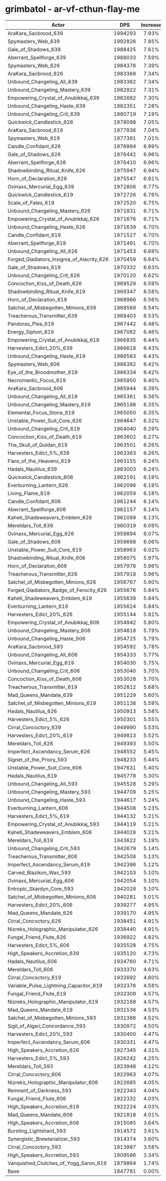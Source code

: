 # grimbatol - ar-vf-cthun-flay-me
| Actor | DPS | Increase |
|---|:---:|:---:|
|AraKara_Sacbrood_639|1994293|7.93%|
|Spymasters_Web_639|1992826|7.85%|
|Gale_of_Shadows_639|1988425|7.61%|
|Aberrant_Spellforge_639|1988033|7.59%|
|Spymasters_Web_626|1984376|7.39%|
|AraKara_Sacbrood_626|1983369|7.34%|
|Unbound_Changeling_All_639|1983362|7.34%|
|Unbound_Changeling_Mastery_639|1982922|7.31%|
|Empowering_Crystal_of_Anubikkaj_639|1982682|7.30%|
|Unbound_Changeling_Haste_639|1982351|7.28%|
|Unbound_Changeling_Crit_639|1980719|7.19%|
|Quickwick_Candlestick_626|1978098|7.05%|
|AraKara_Sacbrood_619|1977936|7.04%|
|Spymasters_Web_619|1977391|7.01%|
|Candle_Confidant_626|1976994|6.99%|
|Gale_of_Shadows_626|1976442|6.96%|
|Aberrant_Spellforge_626|1976410|6.96%|
|Shadowbinding_Ritual_Knife_626|1975947|6.94%|
|Horn_of_Declaration_626|1975547|6.91%|
|Ovinaxs_Mercurial_Egg_639|1972806|6.77%|
|Quickwick_Candlestick_619|1972726|6.76%|
|Scale_of_Fates_619|1972520|6.75%|
|Unbound_Changeling_Mastery_626|1971831|6.71%|
|Empowering_Crystal_of_Anubikkaj_626|1971676|6.71%|
|Unbound_Changeling_Haste_626|1971639|6.70%|
|Candle_Confidant_619|1971527|6.70%|
|Aberrant_Spellforge_619|1971491|6.70%|
|Unbound_Changeling_All_626|1971453|6.69%|
|Forged_Gladiators_Insignia_of_Alacrity_626|1970459|6.64%|
|Gale_of_Shadows_619|1970332|6.63%|
|Unbound_Changeling_Crit_626|1970120|6.62%|
|Concoction_Kiss_of_Death_626|1969529|6.59%|
|Shadowbinding_Ritual_Knife_619|1969347|6.58%|
|Horn_of_Declaration_619|1968966|6.56%|
|Satchel_of_Misbegotten_Minions_639|1968569|6.54%|
|Treacherous_Transmitter_639|1968403|6.53%|
|Pandoras_Plea_619|1967442|6.48%|
|Energy_Siphon_619|1967062|6.46%|
|Empowering_Crystal_of_Anubikkaj_619|1966835|6.44%|
|Harvesters_Edict_20%_639|1966618|6.43%|
|Unbound_Changeling_Haste_619|1966563|6.43%|
|Spymasters_Web_606|1966382|6.42%|
|Eye_of_the_Broodmother_619|1966334|6.42%|
|Necromantic_Focus_619|1965950|6.40%|
|AraKara_Sacbrood_606|1965944|6.39%|
|Unbound_Changeling_All_619|1965361|6.36%|
|Unbound_Changeling_Mastery_619|1965198|6.35%|
|Elemental_Focus_Stone_619|1965050|6.35%|
|Unstable_Power_Suit_Core_626|1964647|6.32%|
|Unbound_Changeling_Crit_619|1964040|6.29%|
|Concoction_Kiss_of_Death_619|1963602|6.27%|
|The_Skull_of_Guldan_619|1963501|6.26%|
|Harvesters_Edict_5%_639|1963363|6.26%|
|Flare_of_the_Heavens_619|1963155|6.24%|
|Hadals_Nautilus_639|1963003|6.24%|
|Quickwick_Candlestick_606|1962191|6.19%|
|Everburning_Lantern_626|1962096|6.19%|
|Living_Flame_619|1962059|6.18%|
|Candle_Confidant_606|1961244|6.14%|
|Aberrant_Spellforge_606|1961157|6.14%|
|Kaheti_Shadeweavers_Emblem_626|1961099|6.13%|
|Mereldars_Toll_639|1960319|6.09%|
|Ovinaxs_Mercurial_Egg_626|1959894|6.07%|
|Gale_of_Shadows_606|1959668|6.06%|
|Unstable_Power_Suit_Core_619|1958963|6.02%|
|Shadowbinding_Ritual_Knife_606|1958075|5.97%|
|Horn_of_Declaration_606|1957978|5.96%|
|Treacherous_Transmitter_626|1957918|5.96%|
|Satchel_of_Misbegotten_Minions_626|1956767|5.90%|
|Forged_Gladiators_Badge_of_Ferocity_626|1955676|5.84%|
|Kaheti_Shadeweavers_Emblem_619|1955639|5.84%|
|Everburning_Lantern_619|1955624|5.84%|
|Harvesters_Edict_20%_626|1955144|5.81%|
|Empowering_Crystal_of_Anubikkaj_606|1954942|5.80%|
|Unbound_Changeling_Mastery_606|1954818|5.79%|
|Unbound_Changeling_Haste_606|1954725|5.79%|
|AraKara_Sacbrood_593|1954592|5.78%|
|Unbound_Changeling_All_606|1954333|5.77%|
|Ovinaxs_Mercurial_Egg_619|1954030|5.75%|
|Unbound_Changeling_Crit_606|1953040|5.70%|
|Concoction_Kiss_of_Death_606|1953028|5.70%|
|Treacherous_Transmitter_619|1952812|5.68%|
|Mad_Queens_Mandate_639|1951229|5.60%|
|Satchel_of_Misbegotten_Minions_619|1951138|5.59%|
|Hadals_Nautilus_626|1950913|5.58%|
|Harvesters_Edict_5%_626|1950301|5.55%|
|Cirral_Concoctory_639|1949990|5.53%|
|Harvesters_Edict_20%_619|1949813|5.52%|
|Mereldars_Toll_626|1949393|5.50%|
|Imperfect_Ascendancy_Serum_626|1948552|5.45%|
|Signet_of_the_Priory_593|1948233|5.44%|
|Unstable_Power_Suit_Core_606|1947631|5.40%|
|Hadals_Nautilus_619|1945778|5.30%|
|Unbound_Changeling_All_593|1945528|5.29%|
|Unbound_Changeling_Mastery_593|1944709|5.25%|
|Unbound_Changeling_Haste_593|1944617|5.24%|
|Everburning_Lantern_606|1944508|5.23%|
|Harvesters_Edict_5%_619|1944132|5.21%|
|Empowering_Crystal_of_Anubikkaj_593|1944119|5.21%|
|Kaheti_Shadeweavers_Emblem_606|1944028|5.21%|
|Mereldars_Toll_619|1943622|5.19%|
|Unbound_Changeling_Crit_593|1942679|5.14%|
|Treacherous_Transmitter_606|1942508|5.13%|
|Imperfect_Ascendancy_Serum_619|1942396|5.12%|
|Carved_Blazikon_Wax_593|1942103|5.10%|
|Ovinaxs_Mercurial_Egg_606|1942054|5.10%|
|Entropic_Skardyn_Core_593|1942028|5.10%|
|Satchel_of_Misbegotten_Minions_606|1940281|5.01%|
|Harvesters_Edict_20%_606|1939277|4.95%|
|Mad_Queens_Mandate_626|1939170|4.95%|
|Cirral_Concoctory_626|1938451|4.91%|
|Nizreks_Holographic_Manipulator_626|1938440|4.91%|
|Fungal_Friend_Flute_626|1936922|4.82%|
|Harvesters_Edict_5%_606|1935528|4.75%|
|High_Speakers_Accretion_639|1935120|4.73%|
|Hadals_Nautilus_606|1934760|4.71%|
|Mereldars_Toll_606|1933370|4.63%|
|Cirral_Concoctory_619|1932692|4.60%|
|Variable_Pulse_Lightning_Capacitor_619|1932376|4.58%|
|Fungal_Friend_Flute_619|1932309|4.57%|
|Nizreks_Holographic_Manipulator_619|1932168|4.57%|
|Mad_Queens_Mandate_619|1931536|4.53%|
|Satchel_of_Misbegotten_Minions_593|1931386|4.52%|
|Sigil_of_Algari_Concordance_593|1930972|4.50%|
|Harvesters_Edict_20%_593|1930400|4.47%|
|Imperfect_Ascendancy_Serum_606|1930331|4.47%|
|High_Speakers_Accretion_626|1927345|4.31%|
|Harvesters_Edict_5%_593|1926242|4.25%|
|Mereldars_Toll_593|1923948|4.12%|
|Cirral_Concoctory_606|1922963|4.07%|
|Nizreks_Holographic_Manipulator_606|1922685|4.05%|
|Remnant_of_Darkness_593|1922343|4.04%|
|Fungal_Friend_Flute_606|1922332|4.03%|
|High_Speakers_Accretion_619|1922224|4.03%|
|Mad_Queens_Mandate_606|1921818|4.01%|
|High_Speakers_Accretion_606|1915085|3.64%|
|Bursting_Lightshard_593|1914572|3.61%|
|Synergistic_Brewterializer_593|1914374|3.60%|
|Cirral_Concoctory_593|1913997|3.58%|
|High_Speakers_Accretion_593|1909586|3.34%|
|Vanquished_Clutches_of_Yogg_Saron_619|1879864|1.74%|
|Base|1847781|0.00%|
